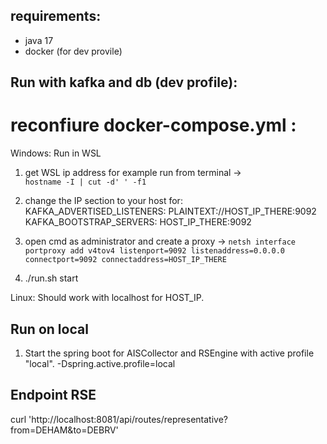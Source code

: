 ## requirements:
- java 17
- docker (for dev provile)

## Run with kafka and db (dev profile):
# reconfiure docker-compose.yml :

Windows:
Run in WSL
1. get WSL ip address for example run from terminal ->  
  `hostname -I | cut -d' ' -f1`
2. change the IP section to your host for:
  KAFKA_ADVERTISED_LISTENERS: PLAINTEXT://HOST_IP_THERE:9092
  KAFKA_BOOTSTRAP_SERVERS: HOST_IP_THERE:9092

3. open cmd as administrator and create a proxy -> `netsh interface portproxy add v4tov4 listenport=9092 listenaddress=0.0.0.0 connectport=9092 connectaddress=HOST_IP_THERE`

4. ./run.sh start

Linux:
Should work with localhost for HOST_IP.

## Run on local
1. Start the spring boot for AISCollector and RSEngine with active profile "local". 
-Dspring.active.profile=local


## Endpoint RSE

curl 'http://localhost:8081/api/routes/representative?from=DEHAM&to=DEBRV'